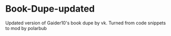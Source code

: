 # Book-Dupe-updated
Updated version of Gaider10's book dupe by vk. Turned from code snippets to mod by polarbub
